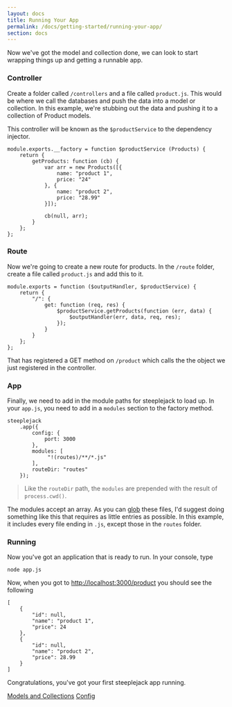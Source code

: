 ```yaml
---
layout: docs
title: Running Your App
permalink: /docs/getting-started/running-your-app/
section: docs
---
```


Now we've got the model and collection done, we can look to start wrapping things up and getting a runnable app.

### Controller

Create a folder called `/controllers` and a file called `product.js`.  This would be where we call the databases and
push the data into a model or collection.  In this example, we're stubbing out the data and pushing it to a collection
of Product models.

This controller will be known as the `$productService` to the dependency injector.

    module.exports.__factory = function $productService (Products) {
        return {
            getProducts: function (cb) {
                var arr = new Products([{
                    name: "product 1",
                    price: "24"
                }, {
                    name: "product 2",
                    price: "28.99"
                }]);

                cb(null, arr);
            }
        };
    };

### Route

Now we're going to create a new route for products.  In the `/route` folder, create a file called `product.js` and add
this to it.

    module.exports = function ($outputHandler, $productService) {
        return {
            "/": {
                get: function (req, res) {
                    $productService.getProducts(function (err, data) {
                        $outputHandler(err, data, req, res);
                    });
                }
            }
        };
    };

That has registered a GET method on `/product` which calls the the object we just registered in the controller.

### App

Finally, we need to add in the module paths for steeplejack to load up.  In your `app.js`, you need to add in a `modules`
section to the factory method.

    steeplejack
        .app({
            config: {
                port: 3000
            },
            modules: [
                 "!(routes)/**/*.js"
            ],
            routeDir: "routes"
        });

> Like the `routeDir` path, the `modules` are prepended with the result of `process.cwd()`.

The modules accept an array.  As you can [glob](https://en.wikipedia.org/wiki/Glob_%28programming%29) these files, I'd
suggest doing something like this that requires as little entries as possible.  In this example, it includes every file
ending in `.js`, except those in the `routes` folder.

### Running

Now you've got an application that is ready to run.  In your console, type

    node app.js

Now, when you got to [http://localhost:3000/product](http://localhost:3000/product) you should see the following

    [
        {
            "id": null,
            "name": "product 1",
            "price": 24
        },
        {
            "id": null,
            "name": "product 2",
            "price": 28.99
        }
    ]

Congratulations, you've got your first steeplejack app running.

<a href="{{ '/docs/getting-started/models-and-collections' | prepend: site.baseurl }}" class="prev_button">Models and Collections</a>
<a href="{{ '/docs/getting-started/config' | prepend: site.baseurl }}" class="next_button">Config</a>

